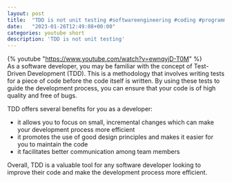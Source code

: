 ```yaml
---
layout: post
title:  "TDD is not unit testing #softwareengineering #coding #programming"
date:   "2023-01-26T12:49:08+00:00"
categories: youtube short
description: 'TDD is not unit testing'
---
```

{% youtube  "https://www.youtube.com/watch?v=ewnqyjD-T0M" %}
<br />
As a software developer, you may be familiar with the concept of Test-Driven Development (TDD). This is a methodology that involves writing tests for a piece of code before the code itself is written. By using these tests to guide the development process, you can ensure that your code is of high quality and free of bugs.

TDD offers several benefits for you as a developer: 
- it allows you to focus on small, incremental changes which can make your development process more efficient
- it promotes the use of good design principles and makes it easier for you to maintain the code
- it facilitates better communication among team members

Overall, TDD is a valuable tool for any software developer looking to improve their code and make the development process more efficient.

